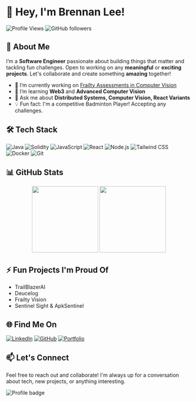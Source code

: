 # 👋 Hey, I'm Brennan Lee!

![Profile Views](https://komarev.com/ghpvc/?username=brennanleez-coder&color=blueviolet) ![GitHub followers](https://img.shields.io/github/followers/brennanleez-coder?label=Followers&style=social)

## 🚀 About Me
I’m a **Software Engineer** passionate about building things that matter and tackling fun challenges. Open to working on any **meaningful** or **exciting projects**. Let's collaborate and create something **amazing** together!

- 🔭 I’m currently working on [Frailty Assessments in Computer Vision](#)
- 🌱 I’m learning **Web3** and **Advanced Computer Vision**
- 💬 Ask me about **Distributed Systems, Computer Vision, React Variants**
- 💡 Fun fact: I'm a competitive Badminton Player! Accepting any challenges.
  
## 🛠️ Tech Stack
![Java](https://img.shields.io/badge/Java-ED8B00?style=for-the-badge&logo=java&logoColor=white)
![Solidity](https://img.shields.io/badge/Solidity-363636?style=for-the-badge&logo=solidity&logoColor=white)
![JavaScript](https://img.shields.io/badge/JavaScript-F7DF1E?style=for-the-badge&logo=javascript&logoColor=black)
![React](https://img.shields.io/badge/React-20232A?style=for-the-badge&logo=react&logoColor=61DAFB)
![Node.js](https://img.shields.io/badge/Node.js-339933?style=for-the-badge&logo=nodedotjs&logoColor=white)
![Tailwind CSS](https://img.shields.io/badge/Tailwind_CSS-38B2AC?style=for-the-badge&logo=tailwind-css&logoColor=white)
![Docker](https://img.shields.io/badge/Docker-2496ED?style=for-the-badge&logo=docker&logoColor=white)
![Git](https://img.shields.io/badge/Git-F05032?style=for-the-badge&logo=git&logoColor=white)

## 📊 GitHub Stats
<p align="center"> <img height="180em" src="https://github-readme-streak-stats.herokuapp.com/?user=brennanleez-coder&theme=radical&hide_border=true" /> <img height="180em" src="https://github-profile-summary-cards.vercel.app/api/cards/profile-details?username=brennanleez-coder&theme=radical" /> </p>

## ⚡ Fun Projects I'm Proud Of
- TrailBlazerAI
- Deucelog
- Frailty Vision
- Sentinel Sight & ApkSentinel

## 🌐 Find Me On
[![LinkedIn](https://img.shields.io/badge/-LinkedIn-0077B5?style=for-the-badge&logo=linkedin&logoColor=white)]([https://linkedin.com/in/brennanleez](https://www.linkedin.com/in/lee-chak-fai-brennan/))
[![GitHub](https://img.shields.io/badge/-GitHub-181717?style=for-the-badge&logo=github)](https://github.com/brennanleez-coder)
[![Portfolio](https://img.shields.io/badge/Portfolio-3b5998?style=for-the-badge&logo=google-chrome&logoColor=white)](https://brennanlee.vercel.app/)

## 📫 Let's Connect
Feel free to reach out and collaborate! I'm always up for a conversation about tech, new projects, or anything interesting.

![Profile badge](https://forthebadge.com/images/badges/built-with-love.svg)
